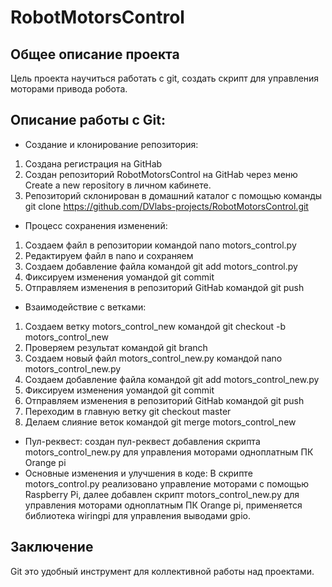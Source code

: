 # RobotMotorsControl
## Общее описание проекта 
Цель проекта научиться работать с git, создать скрипт для управления моторами привода робота.
## Описание работы с Git:
* Создание и клонирование репозитория:
1. Создана регистрация на GitHab
2. Создан репозиторий RobotMotorsControl на GitHab через меню Create a new repository в личном кабинете. 
3. Репозиторий склонирован в домашний каталог с помощью команды git clone https://github.com/DVlabs-projects/RobotMotorsControl.git
* Процесс сохранения изменений:
1. Создаем файл в репозитории командой nano motors_control.py
2. Редактируем файл в nano и сохраняем
3. Создаем добавление файла командой git add motors_control.py
4. Фиксируем изменения уомандой git commit
5. Отправляем изменения в репозиторий GitHab командой git push 
* Взаимодействие с ветками:
1. Создаем ветку motors_control_new командой git checkout -b motors_control_new
2. Проверяем результат командой git branch
3. Создаем новый файл motors_control_new.py командой nano motors_control_new.py
4. Создаем добавление файла командой git add motors_control_new.py 
5. Фиксируем изменения уомандой git commit
6. Отправляем изменения в репозиторий GitHab командой git push
7. Переходим в главную ветку git checkout master
8. Делаем слияние веток командой git merge motors_control_new
* Пул-реквест: создан пул-реквест добавления скрипта motors_control_new.py для управления моторами одноплатным ПК Orange pi
* Основные изменения и улучшения в коде: В скрипте motors_control.py реализовано управление моторами с помощью Raspberry Pi, 
 далее добавлен скрипт motors_control_new.py для управления моторами одноплатным ПК Orange pi, применяется библиотека wiringpi 
 для управления выводами gpio.

## Заключение
 Git это удобный инструмент для коллективной работы над проектами.